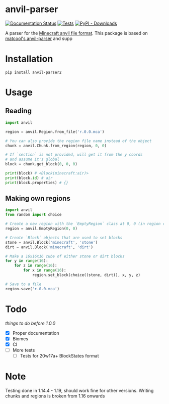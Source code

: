 # anvil-parser
[![Documentation Status](https://readthedocs.org/projects/anvil-parser/badge/?version=latest)](https://anvil-parser.readthedocs.io/en/latest/?badge=latest)
[![Tests](https://github.com/0xTiger/anvil-parser/actions/workflows/run-pytest.yml/badge.svg)](https://github.com/0xTiger/anvil-parser/actions/workflows/run-pytest.yml)
[![PyPI - Downloads](https://img.shields.io/pypi/dm/anvil-parser)](https://pypi.org/project/anvil-parser2/)

A parser for the [Minecraft anvil file format](https://minecraft.wiki/w/Anvil_file_format). This package is based on [matcool's anvil-parser](https://github.com/matcool/anvil-parser) and supp
# Installation
```
pip install anvil-parser2
```

# Usage
## Reading
```python
import anvil

region = anvil.Region.from_file('r.0.0.mca')

# You can also provide the region file name instead of the object
chunk = anvil.Chunk.from_region(region, 0, 0)

# If `section` is not provided, will get it from the y coords
# and assume it's global
block = chunk.get_block(0, 0, 0)

print(block) # <Block(minecraft:air)>
print(block.id) # air
print(block.properties) # {}
```
## Making own regions
```python
import anvil
from random import choice

# Create a new region with the `EmptyRegion` class at 0, 0 (in region coords)
region = anvil.EmptyRegion(0, 0)

# Create `Block` objects that are used to set blocks
stone = anvil.Block('minecraft', 'stone')
dirt = anvil.Block('minecraft', 'dirt')

# Make a 16x16x16 cube of either stone or dirt blocks
for y in range(16):
    for z in range(16):
        for x in range(16):
            region.set_block(choice((stone, dirt)), x, y, z)

# Save to a file
region.save('r.0.0.mca')
```
# Todo
*things to do before 1.0.0*
- [x] Proper documentation
- [x] Biomes
- [x] CI
- [ ] More tests
  - [ ] Tests for 20w17a+ BlockStates format
# Note
Testing done in 1.14.4 - 1.19, should work fine for other versions. 
Writing chunks and regions is broken from 1.16 onwards
